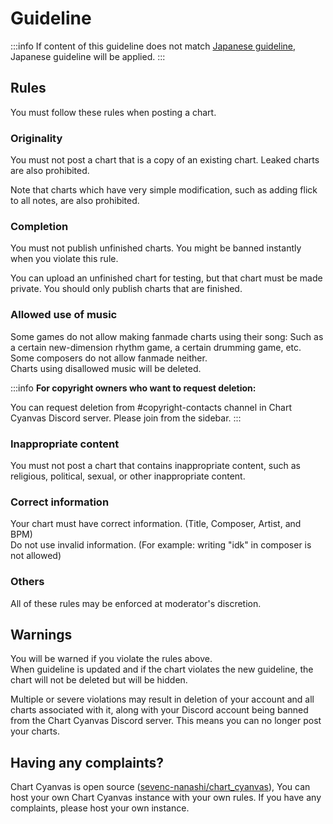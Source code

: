# Guideline

:::info
If content of this guideline does not match [Japanese guideline](../ja/guideline.md), Japanese guideline will be applied.
:::

## Rules

You must follow these rules when posting a chart.

### Originality

You must not post a chart that is a copy of an existing chart. Leaked charts are also prohibited.

Note that charts which have very simple modification, such as adding flick to all notes, are also prohibited.

### Completion

You must not publish unfinished charts. You might be banned instantly when you violate this rule.

You can upload an unfinished chart for testing, but that chart must be made private. You should only publish charts that are finished.

### Allowed use of music

Some games do not allow making fanmade charts using their song: Such as a certain new-dimension rhythm game, a certain drumming game, etc.\
Some composers do not allow fanmade neither.\
Charts using disallowed music will be deleted.

:::info
**For copyright owners who want to request deletion:**

You can request deletion from #copyright-contacts channel in Chart Cyanvas Discord server. Please join from the sidebar.
:::

### Inappropriate content

You must not post a chart that contains inappropriate content, such as religious, political, sexual, or other inappropriate content.

### Correct information

Your chart must have correct information. (Title, Composer, Artist, and BPM)\
Do not use invalid information. (For example: writing "idk" in composer is not allowed)

### Others

All of these rules may be enforced at moderator's discretion.

## Warnings

You will be warned if you violate the rules above.\
When guideline is updated and if the chart violates the new guideline, the chart will not be deleted but will be hidden.

Multiple or severe violations may result in deletion of your account and all charts associated with it, along with your Discord account being banned from the Chart Cyanvas Discord server. This means you can no longer post your charts.

## Having any complaints?

Chart Cyanvas is open source ([sevenc-nanashi/chart_cyanvas](https://github.com/sevenc-nanashi/chart_cyanvas)), You can host your own Chart Cyanvas instance with your own rules. If you have any complaints, please host your own instance.
